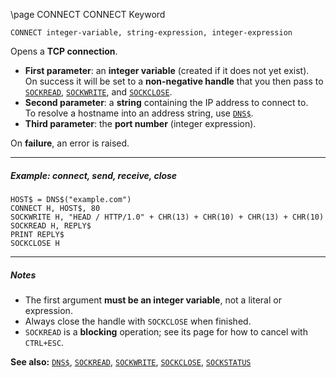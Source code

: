 \page CONNECT CONNECT Keyword
```basic
CONNECT integer-variable, string-expression, integer-expression
```

Opens a **TCP connection**.

- **First parameter**: an **integer variable** (created if it does not yet exist).  
  On success it will be set to a **non-negative handle** that you then pass to
  [`SOCKREAD`](https://github.com/brainboxdotcc/retro-rocket/wiki/SOCKREAD),
  [`SOCKWRITE`](https://github.com/brainboxdotcc/retro-rocket/wiki/SOCKWRITE),
  and [`SOCKCLOSE`](https://github.com/brainboxdotcc/retro-rocket/wiki/SOCKCLOSE).
- **Second parameter**: a **string** containing the IP address to connect to.  
  To resolve a hostname into an address string, use [`DNS$`](https://github.com/brainboxdotcc/retro-rocket/wiki/DNS).
- **Third parameter**: the **port number** (integer expression).

On **failure**, an error is raised.

---

##### Example: connect, send, receive, close

```basic
HOST$ = DNS$("example.com")
CONNECT H, HOST$, 80
SOCKWRITE H, "HEAD / HTTP/1.0" + CHR(13) + CHR(10) + CHR(13) + CHR(10)
SOCKREAD H, REPLY$
PRINT REPLY$
SOCKCLOSE H
```

---

##### Notes
- The first argument **must be an integer variable**, not a literal or expression.
- Always close the handle with `SOCKCLOSE` when finished.
- `SOCKREAD` is a **blocking** operation; see its page for how to cancel with `CTRL+ESC`.

**See also:** [`DNS$`](https://github.com/brainboxdotcc/retro-rocket/wiki/DNS), [`SOCKREAD`](https://github.com/brainboxdotcc/retro-rocket/wiki/SOCKREAD), [`SOCKWRITE`](https://github.com/brainboxdotcc/retro-rocket/wiki/SOCKWRITE), [`SOCKCLOSE`](https://github.com/brainboxdotcc/retro-rocket/wiki/SOCKCLOSE), [`SOCKSTATUS`](https://github.com/brainboxdotcc/retro-rocket/wiki/SOCKSTATUS)
